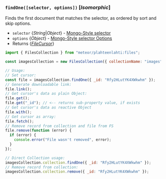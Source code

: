 ### `findOne([selector, options])` [*Isomorphic*]

Finds the first document that matches the selector, as ordered by sort and skip options.

- `selector` {_String_|_Object_} - [Mongo-Style selector](http://docs.meteor.com/api/collections.html#selectors)
- `options` {_Object_} - [Mongo-Style selector Options](http://docs.meteor.com/api/collections.html#sortspecifiers)
- Returns {_[FileCursor](https://github.com/veliovgroup/Meteor-Files/blob/master/docs/FileCursor.md)_}

```js
import { FilesCollection } from "meteor/plahteenlahti:files";

const imagesCollection = new FilesCollection({ collectionName: "images" });

// Usage:
// Set cursor:
const file = imagesCollection.findOne({ _id: "Rfy2HLutYK4XWkwhm" });
// Generate downloadable link:
file.link();
// Get cursor's data as plain Object:
file.get();
file.get("_id"); // <-- returns sub-property value, if exists
// Get cursor's data as reactive Object
file.with();
// Get cursor as array:
file.fetch();
// Remove record from collection and file from FS
file.remove(function (error) {
  if (error) {
    console.error("File wasn't removed", error);
  }
});

// Direct Collection usage:
imagesCollection.collection.findOne({ _id: "Rfy2HLutYK4XWkwhm" });
// Remove record from collection:
imagesCollection.collection.remove({ _id: "Rfy2HLutYK4XWkwhm" });
```
